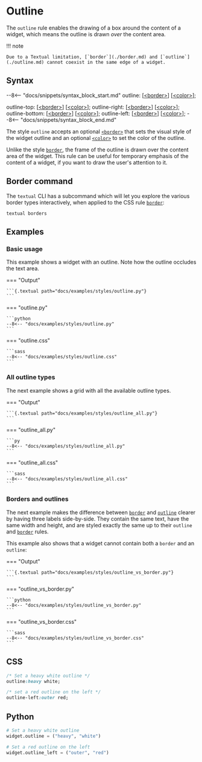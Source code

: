 # Outline

The `outline` rule enables the drawing of a box around the content of a widget, which means the outline is drawn _over_ the content area.

!!! note

    Due to a Textual limitation, [`border`](./border.md) and [`outline`](./outline.md) cannot coexist in the same edge of a widget.

## Syntax

--8<-- "docs/snippets/syntax_block_start.md"
outline: [<a href="../../css_types/border">&lt;border&gt;</a>] [<a href="../../css_types/color">&lt;color&gt;</a>];

outline-top: [<a href="../../css_types/border">&lt;border&gt;</a>] [<a href="../../css_types/color">&lt;color&gt;</a>];
outline-right: [<a href="../../css_types/border">&lt;border&gt;</a>] [<a href="../../css_types/color">&lt;color&gt;</a>];
outline-bottom: [<a href="../../css_types/border">&lt;border&gt;</a>] [<a href="../../css_types/color">&lt;color&gt;</a>];
outline-left: [<a href="../../css_types/border">&lt;border&gt;</a>] [<a href="../../css_types/color">&lt;color&gt;</a>];
--8<-- "docs/snippets/syntax_block_end.md"

The style `outline` accepts an optional [`<border>`](../../css_types/border) that sets the visual style of the widget outline and an optional [`<color>`](../../css_types/color) to set the color of the outline.

Unlike the style [`border`](./border.md), the frame of the outline is drawn over the content area of the widget.
This rule can be useful for temporary emphasis of the content of a widget, if you want to draw the user's attention to it.

## Border command

The `textual` CLI has a subcommand which will let you explore the various border types interactively, when applied to the CSS rule [`border`](../styles/border.md):

```
textual borders
```

## Examples

### Basic usage

This example shows a widget with an outline. Note how the outline occludes the text area.

=== "Output"

    ```{.textual path="docs/examples/styles/outline.py"}
    ```

=== "outline.py"

    ```python
    --8<-- "docs/examples/styles/outline.py"
    ```

=== "outline.css"

    ```sass
    --8<-- "docs/examples/styles/outline.css"
    ```

### All outline types

The next example shows a grid with all the available outline types.

=== "Output"

    ```{.textual path="docs/examples/styles/outline_all.py"}
    ```

=== "outline_all.py"

    ```py
    --8<-- "docs/examples/styles/outline_all.py"
    ```

=== "outline_all.css"

    ```sass
    --8<-- "docs/examples/styles/outline_all.css"
    ```

### Borders and outlines

The next example makes the difference between [`border`](./border.md) and [`outline`](./outline.md) clearer by having three labels side-by-side.
They contain the same text, have the same width and height, and are styled exactly the same up to their `outline` and [`border`](./border.md) rules.

This example also shows that a widget cannot contain both a `border` and an `outline`:

=== "Output"

    ```{.textual path="docs/examples/styles/outline_vs_border.py"}
    ```

=== "outline_vs_border.py"

    ```python
    --8<-- "docs/examples/styles/outline_vs_border.py"
    ```

=== "outline_vs_border.css"

    ```sass
    --8<-- "docs/examples/styles/outline_vs_border.css"
    ```

## CSS

```sass
/* Set a heavy white outline */
outline:heavy white;

/* set a red outline on the left */
outline-left:outer red;
```

## Python

```python
# Set a heavy white outline
widget.outline = ("heavy", "white")

# Set a red outline on the left
widget.outline_left = ("outer", "red")
```
